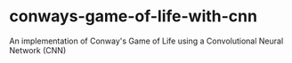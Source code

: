 # conways-game-of-life-with-cnn
An implementation of Conway's Game of Life using a Convolutional Neural Network (CNN)
